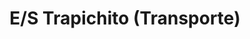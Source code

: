 ---
title: "E/S Trapichito (Transporte)"
url: /guarenas/e-s-trapichito-transporte/
shop: Allgemein
---